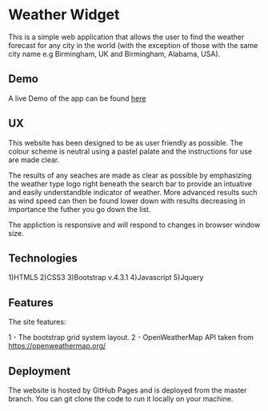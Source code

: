 # Weather Widget

This is a simple web application that allows the user to find the weather forecast for any city in the world (with the exception of those with the same city name e.g Birmingham, UK and Birmingham, Alabama, USA).


## Demo

A live Demo of the app can be found [here](https://francisillingworth.github.io/weather-widget/)

## UX

This website has been designed to be as user friendly as possible. The colour scheme is neutral using a pastel palate and the instructions for use are made clear.

The results of any seaches are made as clear as possible by emphasizing the weather type logo right beneath the search bar to provide an intuative and easily understandble indicator of weather. More advanced results such as wind speed can then be found lower down with results decreasing in importance the futher you go down the list.

The appliction is responsive and will respond to changes in browser window size.

## Technologies

1)HTML5
2)CSS3
3)Bootstrap v.4.3.1
4)Javascript
5)Jquery


## Features

The site features:

1 - The bootstrap grid system layout.
2 - OpenWeatherMap API taken from https://openweathermap.org/


## Deployment
The website is hosted by GitHub Pages and is deployed from the master branch. You can git clone the code to run it locally on your machine.